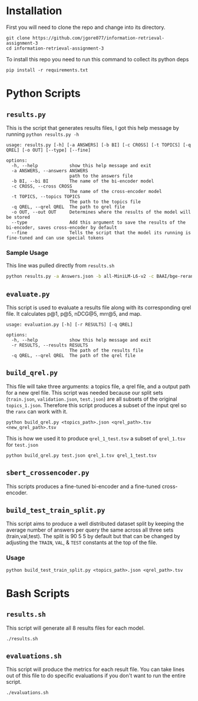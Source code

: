 # Installation
First you will need to clone the repo and change into its directory.
```
git clone https://github.com/jgore077/information-retrieval-assignment-3
cd information-retrieval-assignment-3
```
To install this repo you need to run this command to collect its python deps
```
pip install -r requirements.txt
```

# Python Scripts 

## `results.py`
This is the script that generates results files, I got this help message by running `python results.py -h`
```
usage: results.py [-h] [-a ANSWERS] [-b BI] [-c CROSS] [-t TOPICS] [-q QREL] [-o OUT] [--type] [--fine]

options:
  -h, --help            show this help message and exit
  -a ANSWERS, --answers ANSWERS
                        path to the answers file
  -b BI, --bi BI        The name of the bi-encoder model
  -c CROSS, --cross CROSS
                        The name of the cross-encoder model
  -t TOPICS, --topics TOPICS
                        The path to the topics file
  -q QREL, --qrel QREL  The path to qrel file
  -o OUT, --out OUT     Determines where the results of the model will be stored
  --type                Add this argument to save the results of the bi-encoder, saves cross-encoder by default
  --fine                Tells the script that the model its running is fine-tuned and can use special tokens
```
### Sample Usage
This line was pulled directly from `results.sh`
```bash
python results.py -a Answers.json -b all-MiniLM-L6-v2 -c BAAI/bge-reranker-base -t topics_1.json -o result_bi_1.tsv --type
```
## `evaluate.py`
This script is used to evaluate a results file along with its corresponding qrel file. It calculates p@1, p@5, nDCG@5, mrr@5, and map.
```
usage: evaluation.py [-h] [-r RESULTS] [-q QREL]

options:
  -h, --help            show this help message and exit
  -r RESULTS, --results RESULTS
                        The path of the results file
  -q QREL, --qrel QREL  The path of the qrel file
```

## `build_qrel.py`
This file will take three arguments: a topics file, a qrel file, and a output path for a new qrel file. This script was needed because our split sets (`train.json`, `validation.json`, `test.json`) are all subsets of the original `topics_1.json`. Therefore this script produces a subset of the input qrel so the `ranx` can work with it.
```
python build_qrel.py <topics_path>.json <qrel_path>.tsv <new_qrel_path>.tsv
```
This is how we used it to produce `qrel_1_test.tsv` a subset of `qrel_1.tsv` for `test.json`
```
python build_qrel.py test.json qrel_1.tsv qrel_1_test.tsv 
```
## `sbert_crossencoder.py`
This scripts produces a fine-tuned bi-encoder and a fine-tuned cross-encoder.

## `build_test_train_split.py`
This script aims to produce a well distributed dataset split by keeping the average number of answers per query the same across all three sets (train,val,test). The split is 90 5 5 by default but that can be changed by adjusting the `TRAIN`, `VAL`, & `TEST` constants at the top of the file.
### Usage
```
python build_test_train_split.py <topics_path>.json <qrel_path>.tsv 
```

# Bash Scripts

## `results.sh`
This script will generate all 8 results files for each model.
```
./results.sh
```
## `evaluations.sh`
This script will produce the metrics for each result file. You can take lines out of this file to do specific evaluations if you don't want to run the entire script.
```
./evaluations.sh
```
